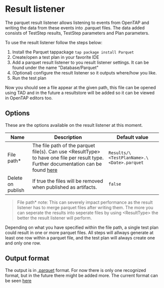 # Result listener
The parquet result listener allows listening to events from OpenTAP and writing the data from these events into .parquet files. The data added consists of TestStep results, TestStep parameters and Plan parameters.

To use the result listener follow the steps below:
1. Install the Parquet tappackage `tap package install Parquet`
2. Create/open a test plan in your favorite IDE
3. Add a parquet result listener to you result listener settings. It can be found under the name "Database/Parquet"
4. (Optional) configure the result listener so it outputs where/how you like.
5. Run the test plan

Now you should see a file appear at the given path, this file can be opened using TAD and in the future a resultstore will be added so it can be viewed in OpenTAP editors too.

## Options
These are the options available on the result listener at this moment.

| Name | Description | Default value |
|-|-|-|
| File path*  | The file path of the parquet file(s). Can use \<ResultType> to have one file per result type. Further documentation can be found [here](https://doc.opentap.io/Developer%20Guide/Appendix%20A/#result-listeners) | `Results/\<TestPlanName>.\<Date>.parquet` |
| Delete on publish  | If true the files will be removed when published as artifacts. | `false` |

> File path* note: This can severely impact performance as the result listener has to merge parquet files after writing them. The more you can seperate the results into seperate files by using \<ResultType> the better the result listener will perform.

Depending on what you have specified within the file path, a single test plan could result in one or more parquet files. All steps will allways generate at least one row within a parquet file, and the test plan will always create one and only one row.

## Output format
The output is in [.parquet](https://parquet.apache.org/) format. For now there is only one recognized format, but in the future there might be added more. The current format can be seen [here](formats/1.0.0.0.md)
